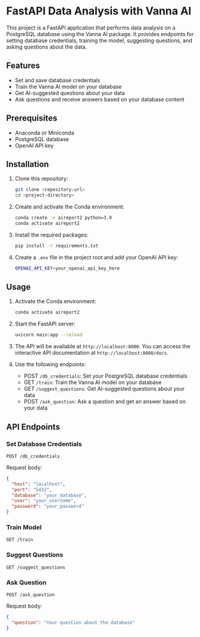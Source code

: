 # FastAPI Data Analysis with Vanna AI

This project is a FastAPI application that performs data analysis on a PostgreSQL database using the Vanna AI package. It provides endpoints for setting database credentials, training the model, suggesting questions, and asking questions about the data.

## Features

- Set and save database credentials
- Train the Vanna AI model on your database
- Get AI-suggested questions about your data
- Ask questions and receive answers based on your database content

## Prerequisites

- Anaconda or Miniconda
- PostgreSQL database
- OpenAI API key

## Installation

1. Clone this repository:
   ```bash
   git clone <repository-url>
   cd <project-directory>
   ```

2. Create and activate the Conda environment:
   ```bash
   conda create -n aireport2 python=3.9
   conda activate aireport2
   ```

3. Install the required packages:
   ```bash
   pip install -r requirements.txt
   ```

4. Create a `.env` file in the project root and add your OpenAI API key:
   ```bash
   OPENAI_API_KEY=your_openai_api_key_here
   ```

## Usage

1. Activate the Conda environment:
   ```bash
   conda activate aireport2
   ```

2. Start the FastAPI server:
   ```bash
   uvicorn main:app --reload
   ```

3. The API will be available at `http://localhost:8000`. You can access the interactive API documentation at `http://localhost:8000/docs`.

4. Use the following endpoints:
   - POST `/db_credentials`: Set your PostgreSQL database credentials
   - GET `/train`: Train the Vanna AI model on your database
   - GET `/suggest_questions`: Get AI-suggested questions about your data
   - POST `/ask_question`: Ask a question and get an answer based on your data

## API Endpoints

### Set Database Credentials

```
POST /db_credentials
```
Request body:
```json
{
  "host": "localhost",
  "port": "5432",
  "database": "your_database",
  "user": "your_username",
  "password": "your_password"
}
```

### Train Model

```
GET /train
```

### Suggest Questions

```
GET /suggest_questions
```

### Ask Question

```
POST /ask_question
```
Request body:
```json
{
  "question": "Your question about the database"
}
```